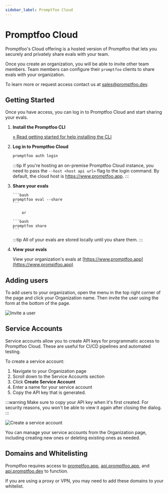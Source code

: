 ```yaml
---
sidebar_label: Promptfoo Cloud
---
```


# Promptfoo Cloud

Promptfoo's Cloud offering is a hosted version of Promptfoo that lets you securely and privately share evals with your team.

Once you create an organization, you will be able to invite other team members. Team members can configure their `promptfoo` clients to share evals with your organization.

To learn more or request access contact us at [sales@promptfoo.dev](mailto:sales@promptfoo.dev).

## Getting Started

Once you have access, you can log in to Promptfoo Cloud and start sharing your evals.

1.  **Install the Promptfoo CLI**

    [&raquo; Read getting started for help installing the CLI](/docs/getting-started)

2.  **Log in to Promptfoo Cloud**

    ```bash
    promptfoo auth login
    ```

    :::tip
    If you're hosting an on-premise Promptfoo Cloud instance, you need to pass the `--host <host api url>` flag to the login command. By default, the cloud host is https://www.promptfoo.app.
    :::

3.  **Share your evals**

        ```bash
        promptfoo eval --share
        ```

            or

        ```bash
        promptfoo share
        ```

    :::tip
    All of your evals are stored locally until you share them.
    :::

4.  **View your evals**

    View your organization's evals at [https://www.promptfoo.app](https://www.promptfoo.app)

## Adding users

To add users to your organization, open the menu in the top right corner of the page and click your Organization name. Then invite the user using the form at the bottom of the page.

![Invite a user](/img/docs/cloud/invite-user.png)

## Service Accounts

Service accounts allow you to create API keys for programmatic access to Promptfoo Cloud. These are useful for CI/CD pipelines and automated testing.

To create a service account:

1. Navigate to your Organization page
2. Scroll down to the Service Accounts section
3. Click **Create Service Account**
4. Enter a name for your service account
5. Copy the API key that is generated.

:::warning
Make sure to copy your API key when it's first created. For security reasons, you won't be able to view it again after closing the dialog.
:::

![Create a service account](/img/docs/cloud/service-account-creation.gif)

You can manage your service accounts from the Organization page, including creating new ones or deleting existing ones as needed.

## Domains and Whitelisting

Promptfoo requires access to [promptfoo.app](https://promptfoo.app), [api.promptfoo.app](https://api.promptfoo.app), and [api.promptfoo.dev](https://api.promptfoo.dev) to function.

If you are using a proxy or VPN, you may need to add these domains to your whitelist.
